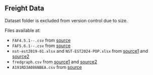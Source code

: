 ## Freight Data
Dataset folder is excluded from version control due to size.

Files available at:

- `FAF4.5.1--.csv` from [source](https://www.bts.gov/faf/faf4)
- `FAF5.6.1--.csv` from [source](https://www.bts.gov/faf)
- `nst-est2019-01.xlsx` and `NST-EST2024-POP.xlsx` from [source1](https://www.census.gov/data/datasets/time-series/demo/popest/2010s-state-total.html) 
 and [source2](https://www.census.gov/data/datasets/time-series/demo/popest/2020s-state-total.html)
- `fredgraph.csv` from [source1](https://fred.stlouisfed.org/series/MEHOINUSGAA672N) and [source2](https://fred.stlouisfed.org/release?rid=477&soid=19&t=ga&ob=pv&od=desc)
- `A191RD3A086NBEA.csv` from [source](https://fred.stlouisfed.org/series/A191RD3A086NBEA#)
